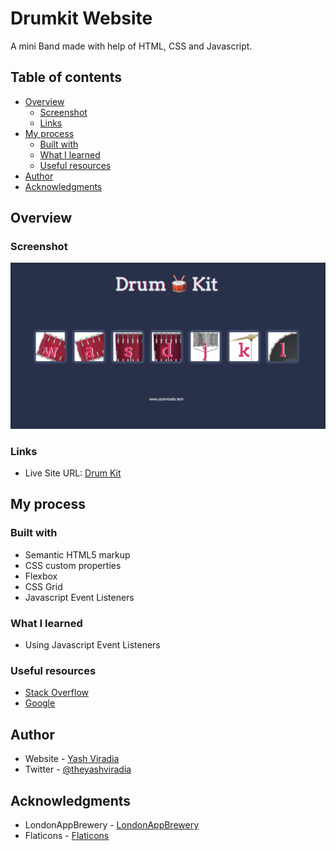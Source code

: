 # Drumkit Website

A mini Band made with help of HTML, CSS and Javascript.

## Table of contents
- [Overview](#overview)
  - [Screenshot](#screenshot)
  - [Links](#links)
- [My process](#my-process)
  - [Built with](#built-with)
  - [What I learned](#what-i-learned)
  - [Useful resources](#useful-resources)
- [Author](#author)
- [Acknowledgments](#acknowledgments)

## Overview

### Screenshot
![img.png](images/drum_kit.png)

### Links
- Live Site URL: [Drum Kit](https://yashviradia.github.io/drumkit_website/)

## My process

### Built with

- Semantic HTML5 markup
- CSS custom properties
- Flexbox
- CSS Grid
- Javascript Event Listeners

### What I learned
- Using Javascript Event Listeners

### Useful resources
- [Stack Overflow](https://stackoverflow.com/)
- [Google](https://www.google.com/)

## Author
- Website - [Yash Viradia](https://yashviradia.github.io/personal_website_1/)
- Twitter - [@theyashviradia](https://twitter.com/theyashviradia)

## Acknowledgments
- LondonAppBrewery - [LondonAppBrewery](https://www.londonappbrewery.com/)
- Flaticons - [Flaticons](https://www.flaticon.com/)
